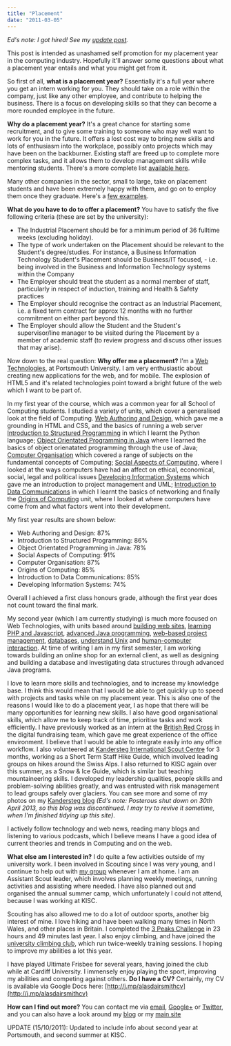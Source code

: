 ```yaml
---
title: "Placement"
date: "2011-03-05"
---
```


_Ed's note: I got hired! See my [update post](http://40thiev.es/exciting-news)._

This post is intended as unashamed self promotion for my placement year in the computing industry. Hopefully it'll answer some questions about what a placement year entails and what you might get from it.

So first of all, __what is a placement year?__ Essentially it's a full year where you get an intern working for you. They should take on a role within the company, just like any other employee, and contribute to helping the business. There is a focus on developing skills so that they can become a more rounded employee in the future.

__Why do a placement year?__ It's a great chance for starting some recruitment, and to give some training to someone who may well want to work for you in the future. It offers a lost cost way to bring new skills and lots of enthusiasm into the workplace, possibly onto projects which may have been on the backburner. Existing staff are freed up to complete more complex tasks, and it allows them to develop management skills while mentoring students. There's a more complete list [available here](http://www.port.ac.uk/departments/faculties/facultyoftechnology/supportforbusiness/studentplacementscheme/#benefits).

Many other companies in the sector, small to large, take on placement students and have been extremely happy with them, and go on to employ them once they graduate. Here's a [few examples](http://www.port.ac.uk/departments/faculties/facultyoftechnology/supportforbusiness/studentplacementscheme/#experiences).

__What do you have to do to offer a placement?__ You have to satisfy the five following criteria (these are set by the university):

* The Industrial Placement should be for a minimum period of 36 fulltime weeks (excluding holiday).
* The type of work undertaken on the Placement should be relevant to the Student's degree/studies. For instance, a Business Information Technology Student's Placement should be Business/IT focused, - i.e. being involved in the Business and Information Technology systems within the Company
* The Employer should treat the student as a normal member of staff, particularly in respect of induction, training and Health & Safety practices
* The Employer should recognise the contract as an Industrial Placement, i.e. a fixed term contract for approx 12 months with no further commitment on either part beyond this.
* The Employer should allow the Student and the Student's supervisor/line manager to be visited during the Placement by a member of academic staff (to review progress and discuss other issues that may arise).

Now down to the real question: __Why offer me a placement?__ I'm a [Web Technologies](http://www.port.ac.uk/courses/coursetypes/undergraduate/BScHonsWebTechnologies), at Portsmouth University. I am very enthusiastic about creating new applications for the web, and for mobile. The explosion of HTML5 and it's related technologies point toward a bright future of the web which I want to be part of.

In my first year of the course, which was a common year for all School of Computing students. I studied a variety of units, which cover a generalised look at the field of Computing. [Web Authoring and Design](http://uws.port.ac.uk/unitwebsearch/displayUnitDetails.do?objectId=155110206), which gave me a grounding in HTML and CSS, and the basics of running a web server [Introduction to Structured Programming](http://uws.port.ac.uk/unitwebsearch/displayUnitDetails.do?objectId=140053927) in which I learnt the Python language; [Object Orientated Programming in Java](http://uws.port.ac.uk/unitwebsearch/displayUnitDetails.do?objectId=134178210) where I learned the basics of object orienatated programming through the use of Java; [Computer Organisation](http://uws.port.ac.uk/unitwebsearch/displayUnitDetails.do?objectId=170168972) which covered a range of subjects on the fundamental concepts of Computing; [Social Aspects of Computing](http://uws.port.ac.uk/unitwebsearch/displayUnitDetails.do?objectId=134174559), where I looked at the ways computers have had an affect on ethical, economical, social, legal and political issues [Developing Information Systems](http://uws.port.ac.uk/unitwebsearch/displayUnitDetails.do?objectId=170170356) which gave me an introduction to project management and UML; [Introduction to Data Communications](http://uws.port.ac.uk/unitwebsearch/displayUnitDetails.do?objectId=174763412) in which I learnt the basics of networking and finally the [Origins of Computing](http://uws.port.ac.uk/unitwebsearch/displayUnitDetails.do?objectId=117777631) unit, where I looked at where computers have come from and what factors went into their development.

My first year results are shown below:

* Web Authoring and Design: 87%
* Introduction to Structured Programming: 86%
* Object Orientated Programming in Java: 78%
* Social Aspects of Computing: 91%
* Computer Organisation: 87%
* Origins of Computing: 85%
* Introduction to Data Communications: 85%
* Developing Information Systems: 74%

Overall I achieved a first class honours grade, although the first year does not count toward the final mark.

My second year (which I am currently studying) is much more focused on Web Technologies, with units based around [building web sites](http://uws.port.ac.uk/unitwebsearch/displayUnitDetails.do?objectId=197810806), [learning PHP and Javascript](http://uws.port.ac.uk/unitwebsearch/displayUnitDetails.do?objectId=174925847), [advanced Java programming](http://uws.port.ac.uk/unitwebsearch/displayUnitDetails.do?objectId=242508870), [web-based project management](http://uws.port.ac.uk/unitwebsearch/displayUnitDetails.do?objectId=238684382), [databases](http://uws.port.ac.uk/unitwebsearch/displayUnitDetails.do?objectId=174818479), [understand Unix](http://uws.port.ac.uk/unitwebsearch/displayUnitDetails.do?objectId=190458817) and [human-computer interaction](http://uws.port.ac.uk/unitwebsearch/displayUnitDetails.do?objectId=197641211). At time of writing I am in my first semester, I am working towards building an online shop for an external client, as well as designing and building a database and investigating data structures through advanced Java programs.

I love to learn more skills and technologies, and to increase my knowledge base. I think this would mean that I would be able to get quickly up to speed with projects and tasks while on my placement year. This is also one of the reasons I would like to do a placement year, I as hope that there will be many opportunities for learning new skills.&nbsp;I also have good organisational skills, which allow me to keep track of time, prioritise tasks and work efficiently. I have previously worked as an intern at the [British Red Cross](http://www.redcross.org.uk) in the digital fundraising team, which gave me great experience of the office environment. I believe that I would be able to integrate easily into any office workflow.&nbsp;I also volunteered at [Kandersteg International Scout Centre](http://www.kisc.ch) for 3 months, working as a Short Term Staff Hike Guide, which involved leading groups on hikes around the Swiss Alps. I also returned to KISC again over this summer, as a Snow & Ice Guide, which is similar but teaching mountaineering skills. I developed my leadership qualities, people skills and problem-solving abilities greatly, and was entrusted with risk management to lead groups safely over glaciers. You can see more and some of my photos on my [Kandersteg blog](http://kandersteg.posterous.com) _(Ed's note: Posterous shut down on 30th April 2013, so this blog was discontinued. I may try to revive it sometime, when I'm finished tidying up this site)_.

I actively follow technology and web news, reading many blogs and listening to various podcasts, which I believe means I have a good idea of current theories and trends in Computing and on the web.

__What else am I interested in?__ I do quite a few activities outside of my university work. I been involved in Scouting since I was very young, and I continue to help out with [my group](http://1finch.org.uk) whenever I am at home. I am an Assistant Scout leader, which involves planning weekly meetings, running activities and assisting where needed. I have also planned out and organised the annual summer camp, which unfortunately I could not attend, because I was working at KISC.

Scouting has also allowed me to do a lot of outdoor sports, another big interest of mine. I love hiking and have been walking many times in North Wales, and other places in Britain. I completed the [3 Peaks Challenge](http://www.thethreepeakschallenge.co.uk) in 23 hours and 49 minutes last year. I also enjoy climbing, and have joined the [university climbing club](http://www.upmcc.org.uk), which run twice-weekly training sessions. I hoping to improve my abilities a lot this year.

I have played Ultimate Frisbee for several years, having joined the club while at Cardiff University. I immensely enjoy playing the sport, improving my abilities and competing against others. __Do I have a CV?__ Certainly, my CV is available via Google Docs here: [http://j.mp/alasdairsmithcv](http://j.mp/alasdairsmithcv)

__How can I find out more?__ You can contact me via [email](mailto:alasdairsmith100@gmail.com),  [Google+](https://plus.google.com/108476724320134244901) or [Twitter](http://twitter.com/40_thieves), and you can also have a look around my [blog](http://40thiev.es) or my [main site](http://alasdairsmith.org.uk)

UPDATE (15/10/2011): Updated to include info about second year at Portsmouth, and second summer at KISC.
